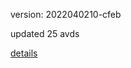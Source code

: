 version: 2022040210-cfeb

updated 25 avds

[details](https://github.com/0x74f917491bfa7ebfa379/ali_avd_db/blob/master/change_log/2022/04/02/10/cfeb.txt)